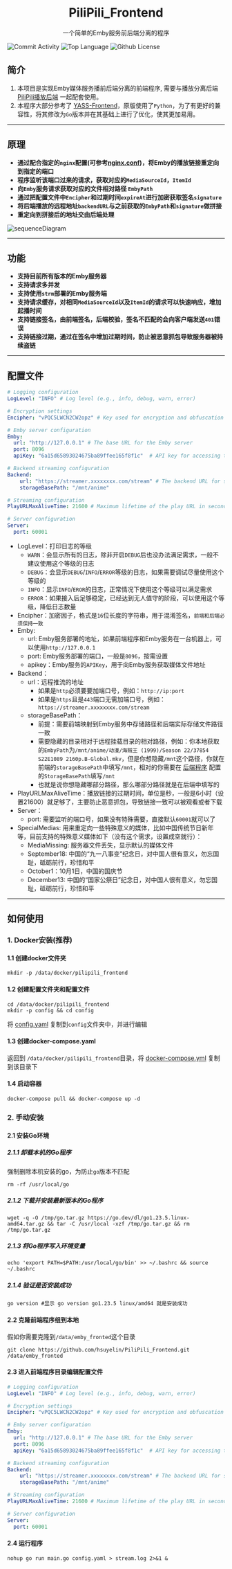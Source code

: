 <h1 align="center">PiliPili_Frontend</h1>
<p align="center">一个简单的Emby服务前后端分离的程序</p>

![Commit Activity](https://img.shields.io/github/commit-activity/m/hsuyelin/PiliPili_Frontend/main) ![Top Language](https://img.shields.io/github/languages/top/hsuyelin/PiliPili_Frontend) ![Github License](https://img.shields.io/github/license/hsuyelin/PiliPili_Frontend)

## 简介

1. 本项目是实现Emby媒体服务播前后端分离的前端程序, 需要与播放分离后端 [PiliPili播放后端](https://github.com/hsuyelin/PiliPili_Backend) 一起配套使用。
2. 本程序大部分参考了 [YASS-Frontend](https://github.com/FacMata/YASS-Frontend)，原版使用了`Python`，为了有更好的兼容性，将其修改为`Go`版本并在其基础上进行了优化，使其更加易用。

------

## 原理

- **通过配合指定的`nginx`配置(可参考[nginx.conf](https://github.com/hsuyelin/PiliPili_Frontend/blob/main/nginx/nginx.conf))，将Emby的播放链接重定向到指定的端口**
- **程序监听该端口过来的请求，获取对应的`MediaSourceId`，`ItemId`**
- **向`Emby`服务请求获取对应的文件相对路径 `EmbyPath`**
- **通过把配置文件中`Encipher`和过期时间`expireAt`进行加密获取签名`signature`**
- **将后端播放的远程地址`backendURL`与之前获取的`EmbyPath`和`signature`做拼接**
- **重定向到拼接后的地址交由后端处理**

![sequenceDiagram](https://github.com/hsuyelin/PiliPili_Frontend/blob/main/img/sequenceDiagram_CN.png)

------

## 功能

- **支持目前所有版本的Emby服务器**
- **支持请求多并发**
- **支持使用`strm`部署的Emby服务端**
- **支持请求缓存，对相同`MediaSourceId`以及`ItemId`的请求可以快速响应，增加起播时间**
- **支持链接签名，由前端签名，后端校验，签名不匹配的会向客户端发送`401`错误**
- **支持链接过期，通过在签名中增加过期时间，防止被恶意抓包导致服务器被持续盗链**

------

## 配置文件

```yaml
# Logging configuration
LogLevel: "INFO" # Log level (e.g., info, debug, warn, error)

# Encryption settings
Encipher: "vPQC5LWCN2CW2opz" # Key used for encryption and obfuscation

# Emby server configuration
Emby:
  url: "http://127.0.0.1" # The base URL for the Emby server
  port: 8096
  apiKey: "6a15d65893024675ba89ffee165f8f1c"  # API key for accessing the Emby server

# Backend streaming configuration
Backend:
    url: "https://streamer.xxxxxxxx.com/stream" # The backend URL for streaming service
    storageBasePath: "/mnt/anime"

# Streaming configuration
PlayURLMaxAliveTime: 21600 # Maximum lifetime of the play URL in seconds (e.g., 6 hours)

# Server configuration
Server:
  port: 60001
```

* LogLevel：打印日志的等级
	* `WARN`：会显示所有的日志，除非开启`DEBUG`后也没办法满足需求，一般不建议使用这个等级的日志
	* `DEBUG`：会显示`DEBUG`/`INFO`/`ERROR`等级的日志，如果需要调试尽量使用这个等级的
	* `INFO`：显示`INFO`/`EROR`的日志，正常情况下使用这个等级可以满足需求
	* `ERROR`：如果接入后足够稳定，已经达到无人值守的阶段，可以使用这个等级，降低日志数量
* Encipher：加密因子，格式是`16`位长度的字符串，用于混淆签名，`前端和后端必须保持一致`
* Emby:
	* url: Emby服务部署的地址，如果前端程序和Emby服务在一台机器上，可以使用`http://127.0.0.1`
	* port: Emby服务部署的端口，一般是`8096`，按需设置
	* apikey：Emby服务的`APIKey`，用于向Emby服务获取媒体文件地址
* Backend：
	* url：远程推流的地址
		* 如果是`http`必须要要加端口号，例如：`http://ip:port`
		* 如果是`https`且是`443`端口无需加端口号，例如：`https://streamer.xxxxxxxx.com/stream`
	* storageBasePath：
		* 前提：需要前端映射到Emby服务中存储路径和后端实际存储文件路径一致
		* 需要隐藏的目录相对于远程挂载目录的相对路径，例如：你本地获取的`EmbyPath`为`/mnt/anime/动漫/海贼王 (1999)/Season 22/37854 S22E1089 2160p.B-Global.mkv`，但是你想隐藏`/mnt`这个路径，你就在前端的`storageBasePath`中填写`/mnt`，相对的你需要在 [后端程序](https://github.com/hsuyelin/PiliPili_Backend) 配置的`StorageBasePath`填写`/mnt`
		* 也就是说你想隐藏哪部分路径，那么哪部分路径就是在后端中填写的
* PlayURLMaxAliveTime：播放链接的过期时间，单位是秒，一般是6小时（设置21600）就足够了，主要防止恶意抓包，导致链接一致可以被观看或者下载
* Server：
	* port: 需要监听的端口号，如果没有特殊需要，直接默认`60001`就可以了
* SpecialMedias: 用来重定向一些特殊意义的媒体，比如中国传统节日新年等，目前支持的特殊意义媒体如下（没有这个需求，设置成空就行）：
  * MediaMissing: 服务器文件丢失，显示默认的媒体文件
  * September18: 中国的“九一八事变”纪念日，对中国人很有意义，勿忘国耻，砥砺前行，珍惜和平
  * October1：10月1日，中国的国庆节
  * December13: 中国的“国家公祭日”纪念日，对中国人很有意义，勿忘国耻，砥砺前行，珍惜和平

------

## 如何使用

### 1. Docker安装(推荐)

#### 1.1 创建docker文件夹

```shell
mkdir -p /data/docker/pilipili_frontend
```

#### 1.2 创建配置文件夹和配置文件

```shell
cd /data/docker/pilipili_frontend
mkdir -p config && cd config
```

将 [config.yaml](https://github.com/hsuyelin/PiliPili_Frontend/blob/main/config.yaml) 复制到`config`文件夹中，并进行编辑

#### 1.3 创建docker-compose.yaml

返回到 `/data/docker/pilipili_frontend`目录，将 [docker-compose.yml](https://github.com/hsuyelin/PiliPili_Frontend/blob/main/docker/docker-compose.yml) 复制到该目录下

#### 1.4 启动容器

```shell
docker-compose pull && docker-compose up -d
```

### 2. 手动安装

#### 2.1 安装Go环境

##### 2.1.1 卸载本机的Go程序

强制删除本机安装的go，为防止`go`版本不匹配

```shell
rm -rf /usr/local/go
```

##### 2.1.2 下载并安装最新版本的Go程序

```shell
wget -q -O /tmp/go.tar.gz https://go.dev/dl/go1.23.5.linux-amd64.tar.gz && tar -C /usr/local -xzf /tmp/go.tar.gz && rm /tmp/go.tar.gz
```

##### 2.1.3 将Go程序写入环境变量

```shell
echo 'export PATH=$PATH:/usr/local/go/bin' >> ~/.bashrc && source ~/.bashrc
```

##### 2.1.4 验证是否安装成功

```shell
go version #显示 go version go1.23.5 linux/amd64 就是安装成功
```

#### 2.2 克隆前端程序组到本地

假如你需要克隆到`/data/emby_fronted`这个目录

```shell
git clone https://github.com/hsuyelin/PiliPili_Frontend.git /data/emby_fronted
```

#### 2.3 进入前端程序目录编辑配置文件

```yaml
# Logging configuration
LogLevel: "INFO" # Log level (e.g., info, debug, warn, error)

# Encryption settings
Encipher: "vPQC5LWCN2CW2opz" # Key used for encryption and obfuscation

# Emby server configuration
Emby:
  url: "http://127.0.0.1" # The base URL for the Emby server
  port: 8096
  apiKey: "6a15d65893024675ba89ffee165f8f1c"  # API key for accessing the Emby server

# Backend streaming configuration
Backend:
    url: "https://streamer.xxxxxxxx.com/stream" # The backend URL for streaming service
    storageBasePath: "/mnt/anime"

# Streaming configuration
PlayURLMaxAliveTime: 21600 # Maximum lifetime of the play URL in seconds (e.g., 6 hours)

# Server configuration
Server:
  port: 60001
```

#### 2.4 运行程序

```shell
nohup go run main.go config.yaml > stream.log 2>&1 &
```
